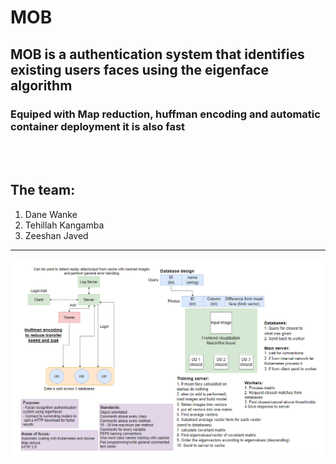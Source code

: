 # MOB

## MOB is a authentication system that identifies existing users faces using the eigenface algorithm

### Equiped with Map reduction, huffman encoding and automatic container deployment it is also fast

<br>
<br>

## The team:
1. Dane Wanke
2. Tehillah Kangamba
3. Zeeshan Javed

<hr>

![img](./res/MOB2.0.PNG)

